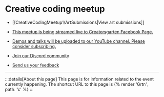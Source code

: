 # Creative coding meetup

- [[CreativeCodingMeetup1/ArtSubmissions|View art submissions]]

- [This meetup is being streamed live to Creatorsgarten Facebook Page.](https://grtn.org/fb)

- [Demos and talks will be uploaded to our YouTube channel. Please consider subscribing.](https://grtn.org/yt)

- [Join our Discord community](https://grtn.org/dc)

- [Send us your feedback](https://forms.gle/fw5r22fDEQSxAbLx6)

---

:::details[About this page]
This page is for information related to the event currently happening. The shortcut URL to this page is {% render 'Grtn', path: 'c' %}
:::


